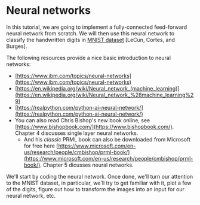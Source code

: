 
# Neural networks

In this tutorial, we are going to implement a fully-connected feed-forward neural network from scratch. We will then use this neural network to classify the handwritten digits in [MNIST dataset](https://yann.lecun.com/exdb/mnist/) [LeCun, Cortes, and Burges].

The following resources provide a nice basic introduction to neural networks:

 - [https://www.ibm.com/topics/neural-networks](https://www.ibm.com/topics/neural-networks)
 - [https://en.wikipedia.org/wiki/Neural_network_(machine_learning)](https://en.wikipedia.org/wiki/Neural_network_%28machine_learning%29)
 - [https://realpython.com/python-ai-neural-network/](https://realpython.com/python-ai-neural-network/)
 - You can also read Chris Bishop's new book online, see [https://www.bishopbook.com/](https://www.bishopbook.com/). Chapter 4 discusses single layer neural networks.
   - And his _classic_ PRML book can also be downloaded from Microsoft for free here [https://www.microsoft.com/en-us/research/people/cmbishop/prml-book/](https://www.microsoft.com/en-us/research/people/cmbishop/prml-book/). Chapter 5 dicusses neural networks.

We'll start by coding the neural network. Once done, we'll turn our attention to the MNIST dataset, in particular, we'll try to get familiar with it, plot a few of the digits, figure out how to transform the images into an input for our neural network, etc.

